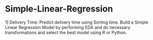 # Simple-Linear-Regression
1] Delivery Time: Predict delivery time using Sorting time. Build a Simple Linear Regression Model by performing EDA and do necessary transformations and select the best model using R or Python.
